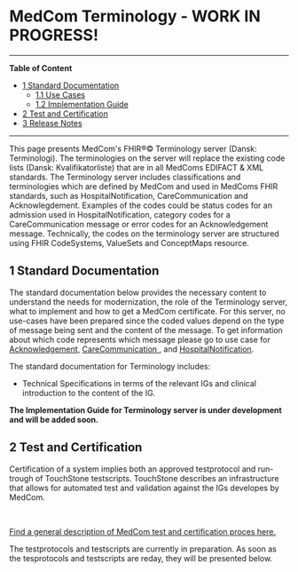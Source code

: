 # MedCom Terminology - WORK IN PROGRESS!
<hr/>
<!-- below is the table of content. Ensure to update it. -->

**Table of Content**
* [1 Standard Documentation](#1-standard-documentation)
  * [1.1 Use Cases](#11-use-cases)
  * [1.2 Implementation Guide](#12-implementation-guide)
* [2 Test and Certification](#2-test-and-certification)
* [3 Release Notes](#3-release-notes)
<hr/>

This page presents MedCom's FHIR®© Terminology server (Dansk: Terminologi). The terminologies on the server will replace the existing code lists (Dansk: Kvalifikatorliste) that are in all MedComs EDIFACT & XML standards. 
The Terminology server includes classifications and terminologies which are defined by MedCom and used in MedComs FHIR standards, such as HospitalNotification, CareCommunication and Acknowlegdement. Examples of the codes could be status codes for an admission used in HospitalNotification, category codes for a CareCommunication message or error codes for an Acknowledgement message. Technically, the codes on the terminology server are structured using FHIR CodeSystems, ValueSets and ConceptMaps resource.


## 1 Standard Documentation 
The standard documentation below provides the necessary content to understand the needs for modernization, the role of the Terminology server, what to implement and how to get a MedCom certificate. 
For this server, no use-cases have been prepared since the coded values depend on the type of message being sent and the content of the message. To get information about which code represents which message please go to use case for <a href="https://medcomdk.github.io/dk-medcom-acknowledgement/#11-use-cases" target="_blank">Acknowledgement</a>, <a href="https://medcomdk.github.io/dk-medcom-carecommunication/#12-use-cases" target="_blank"> CareCommunication </a>, and <a href="https://medcomdk.github.io/dk-medcom-hospitalnotification/#12-use-cases" target="_blank"> HospitalNotification</a>.

The standard documentation for Terminology includes:
*	Technical Specifications in terms of the relevant IGs and clinical introduction to the content of the IG.

<b>The Implementation Guide for Terminology server is under development and will be added soon.</b>


<!-- ### 1.2 Implementation Guide
The technical specifications for the Terminology standard are defined in IGs. As mentioned previously is the Terminology standard composed by profiles from *NUMBER* IGs and terminology from one IG. Links to the IG’s are listed below:

  * The Implementation Guide is under development and will be added soon. 
<p>&nbsp;</p>

IGs might be difficult for people with little or no knowledge about FHIR and how to understand an IG. Therefore has MedCom developed a webpage describing the content of the Terminology standard. The link below gives an overview of which profiles are included, what their purpose are, and which elements that shall be supported in a system. Further the structure of the standard is described and supported with examples in different degree of technical skills.
<br>

[An introduction to the technical specificationscan be found here.](docs/assets/documents/Intro-Technical-Spec-ENG.md)
<p>&nbsp;</p>	 -->

## 2 Test and Certification
Certification of a system implies both an approved testprotocol and run-trough of TouchStone testscripts. TouchStone describes an infrastructure that allows for automated test and validation against the IGs developes by MedCom. 
<p>&nbsp;</p>	
<a href="https://medcomdk.github.io/MedComLandingPage/#3-test-and-certification" target="_blank"> Find a general description of MedCom test and certification proces here.</a> 

The testprotocols and testscripts are currently in preparation. As soon as the tesprotocols and testscripts are reday, they will be presented below.

<!-- Find a general description of MedCom test and certification [here](https://tmsmedcom.github.io/GitHubPagesTest/#test-and-certification). 

**Sending a HospitalNotification message**
  * Testprotocol
  * TouchStone Testscripts
<p>&nbsp;</p>
 
**Receiving a HospitalNotification message**
  * Testprotocol
  * TouchStone Testscripts
<p>&nbsp;</p> -->

<!-- ## 3 Release Notes

[Updates in the latest release.](assets/documents/ReleaseNote-ENG.md) -->
